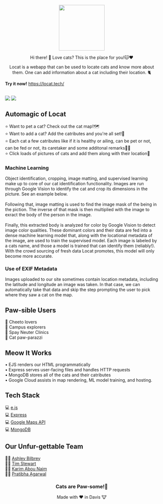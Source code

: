 <p align="center">
  <img 
    width="150"
    height="150"
    src="https://user-images.githubusercontent.com/16575976/163694639-9daa0eb9-b443-4493-8261-6f337a063d40.gif"
  >
</p>

<div align="center">
  Hi there! 👋 Love cats? This is the place for you!🐱♥️  


  Locat is a webapp that can be used to locate cats and know more about them. One can add information about a cat including their location. 🐈
</div>

<b>Try it now!</b>
https://locat.tech/

<br>
<img src='https://user-images.githubusercontent.com/44065883/163725897-731ec11c-90f2-4e6f-a4e6-c114850061d4.png'>
<img src='https://user-images.githubusercontent.com/44065883/163725923-4da4c46d-a5f7-41b6-9478-69b6f49c528f.png'>

<h2>Automagic of Locat</h2>     
⭐️ Want to pet a cat? Check out the cat map!🗺<br>  
⭐️ Want to add a cat? Add the catributes and you're all set!🎉<br>
⭐️ Each cat a few catributes like if it is healthy or ailing, can be pet or not, can be fed or not, its caretaker and some additonal remarks🫶🏻<br>   
⭐️ Click loads of pictures of cats and add them along with their location📍<br>   

<h3>Machine Learning</h3>
Object identification, cropping, image matting, and supervised learning make up to core of our cat identification functionality. Images are run through Google Vision to identify the cat and crop its dimensions in the picture. See an example below. <br> <br>
Following that, image matting is used to find the image mask of the being in the piction. The inverse of that mask is then multiplied with the image to exract the body of the person in the image. <br> <br>
Finally, this extracted body is analyzed for color by Google Vision to detect image color qualities. These dominant colors and their data are fed into a dense machine learning model that, along with the locational metadata of the image, are used to train the supervised model. Each image is labeled by a cats name, and those a model is trained that can identify them (reliably!). With the crowd sourcing of fresh data Locat promotes, this model will only become more accurate. 

<h3>Use of EXIF Metadata</h3>
Images uploaded to our site sometimes contain location metadata, including the latitude and longitude an image was taken. In that case, we can automatically take that data and skip the step prompting the user to pick where they saw a cat on the map.

<h2>Paw-sible Users</h2>
👤 Cheeto lovers <br>
👤 Campus explorers <br>
👤 Spay Neuter Clinics <br>
👤 Cat paw-parazzi <br>

<h2>Meow It Works</h2>
• EJS renders our HTML programmatically <br>
• Express serves user-facing files and handles HTTP requests <br>
• MongoDB stores all of the cats and their catributes <br>
• Google Cloud assists in map rendering, ML model training, and hosting. <br>

<h2>Tech Stack</h2>      
💻 <a href="https://ejs.co/">e.js</a> <br>  
💻 <a href="https://expressjs.com/">Express</a> <br>  
💻 <a href="https://developers.google.com/maps">Google Maps API</a> <br>  
💻 <a href="https://www.mongodb.com/">MongoDB</a> <br>  


<h2>Our Unfur-gettable Team</h2>
👩‍💻 <a href="https://www.linkedin.com/in/ashley-bilbrey/" target="_blank">Ashley Bilbrey</a><br>
👨‍💻 <a href="https://www.linkedin.com/in/timstewartj/" target="_blank">Tim Stewart</a><br>  
👨‍💻 <a href="https://www.linkedin.com/in/karim-abou-najm/" target="_blank">Karim Abou Najm</a><br>  
👩‍🎨 <a href="https://www.linkedin.com/in/pratibha-agarwal/" target="_blank">Pratibha Agarwal</a><br> 


<div align="center">
  <h3>Cats are Paw-some!🐾</h3>   
  Made with ❤️ in Davis 🐮 
</div>

